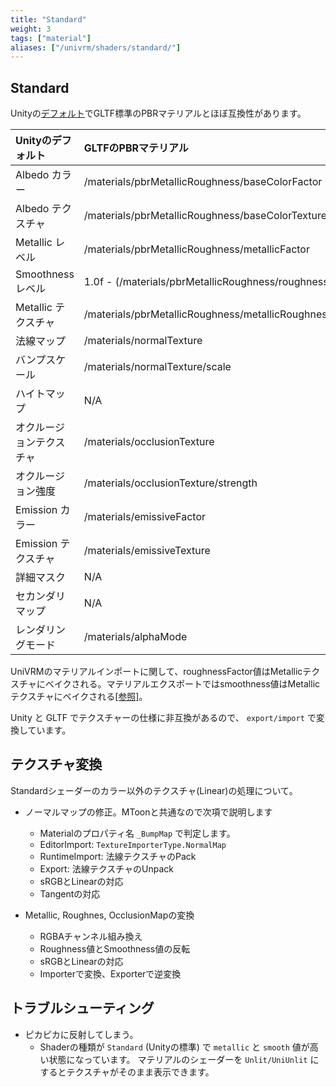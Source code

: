 ```yaml
---
title: "Standard"
weight: 3
tags: ["material"]
aliases: ["/univrm/shaders/standard/"]
---
```


## Standard

Unityの[デフォルト](https://docs.unity3d.com/ja/2019.3/Manual/StandardShaderMaterialParameters.html)でGLTF標準のPBRマテリアルとほぼ互換性があります。

| Unityのデフォルト        | GLTFのPBRマテリアル                                       |
|:------------------------|:---------------------------------------------------------|
| Albedo カラー            | /materials/pbrMetallicRoughness/baseColorFactor          |
| Albedo テクスチャ        | /materials/pbrMetallicRoughness/baseColorTexture         |
| Metallic レベル          | /materials/pbrMetallicRoughness/metallicFactor           |
| Smoothness レベル        | 1.0f - (/materials/pbrMetallicRoughness/roughnessFactor) |
| Metallic テクスチャ      | /materials/pbrMetallicRoughness/metallicRoughnessTexture |
| 法線マップ               | /materials/normalTexture                                 |
| バンプスケール           | /materials/normalTexture/scale                           |
| ハイトマップ             | N/A                                                      |
| オクルージョンテクスチャ  | /materials/occlusionTexture                              |
| オクルージョン強度       | /materials/occlusionTexture/strength                     |
| Emission カラー         | /materials/emissiveFactor                                |
| Emission テクスチャ      | /materials/emissiveTexture                               |
| 詳細マスク               | N/A                                                      |
| セカンダリマップ         | N/A                                                      |
| レンダリングモード       | /materials/alphaMode                                      |

UniVRMのマテリアルインポートに関して、roughnessFactor値はMetallicテクスチャにベイクされる。マテリアルエクスポートではsmoothness値はMetallicテクスチャにベイクされる[[参照]](https://github.com/vrm-c/UniVRM/pull/222)。

Unity と GLTF でテクスチャーの仕様に非互換があるので、 `export/import` で変換しています。

## テクスチャ変換

Standardシェーダーのカラー以外のテクスチャ(Linear)の処理について。

* ノーマルマップの修正。MToonと共通なので次項で説明します
    * Materialのプロパティ名 `_BumpMap` で判定します。
    * EditorImport: `TextureImporterType.NormalMap`
    * RuntimeImport: 法線テクスチャのPack
    * Export: 法線テクスチャのUnpack
    * sRGBとLinearの対応
    * Tangentの対応

* Metallic, Roughnes, OcclusionMapの変換
    * RGBAチャンネル組み換え
    * Roughness値とSmoothness値の反転
    * sRGBとLinearの対応
    * Importerで変換、Exporterで逆変換

## トラブルシューティング

* ピカピカに反射してしまう。
    * Shaderの種類が `Standard` (Unityの標準) で `metallic` と `smooth` 値が高い状態になっています。 マテリアルのシェーダーを `Unlit/UniUnlit` にするとテクスチャがそのまま表示できます。
